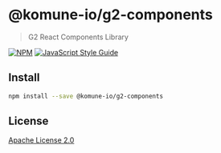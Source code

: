 # @komune-io/g2-components

> G2 React Components Library

[![NPM](https://img.shields.io/npm/v/@komune-io/g2-components.svg)](https://www.npmjs.com/package/@komune-io/g2-components) [![JavaScript Style Guide](https://img.shields.io/badge/code_style-standard-brightgreen.svg)](https://standardjs.com)

## Install

```bash
npm install --save @komune-io/g2-components
```

## License

[Apache License 2.0](https://github.com/apache/.github/blob/main/LICENSE)
